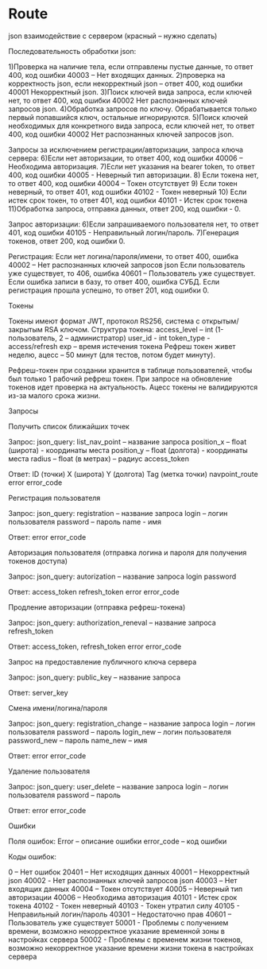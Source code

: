 # Route
json взаимодействие с сервером
(красный – нужно сделать)

Последовательность обработки json:

1)Проверка на наличие тела, если отправлены пустые данные, то ответ 400, код ошибки 40003 – Нет входящих данных.
2)проверка на корректность json, если некорректный json – ответ 400, код ошибки 40001 Некорректный json.
3)Поиск ключей вида запроса, если ключей нет, то ответ 400, код ошибки 40002 Нет распознанных ключей запросов json.
4)Обработка запросов по ключу. Обрабатывается только первый попавшийся ключ, остальные игнорируются.
5)Поиск ключей необходимых для конкретного вида запроса, если ключей нет, то ответ 400, код ошибки 40002 Нет распознанных ключей запросов json.

Запросы за исключением регистрации/авторизации, запроса ключа сервера:
6)Если нет авторизации, то ответ 400, код ошибки 40006 – Необходима авторизация.
7)Если нет указания на bearer token, то ответ 400, код ошибки 40005 - Неверный тип авторизации.
8) Если токена нет, то ответ 400, код ошибки 40004 – Токен отсутствует
9) Если токен неверный, то ответ 401, код ошибки 40102 - Токен неверный
10) Если истек срок токен, то ответ 401, код ошибки 40101 - Истек срок токена
11)Обработка запроса, отправка данных, ответ 200, код ошибки - 0.

Запрос авторизации:
6)Если запрашиваемого пользователя нет, то ответ 401, код ошибки 40105 - Неправильный логин/пароль.
7)Генерация токенов, ответ 200, код ошибки 0.

Регистрация:
Если нет логина/пароля/имени, то ответ 400, ошибка 40002 – Нет распознанных ключей запросов json
Если пользователь уже существует, то 406, ошибка 40601 – Пользователь уже существует.
Если ошибка записи в базу, то ответ 400, ошибка СУБД.
Если регистрация прошла успешно, то ответ 201, код ошибки 0.


Токены

Токены имеют формат JWT, протокол RS256, система с открытым/закрытым RSA ключом.
Структура токена:
access_level – int (1-пользователь, 2 – администратор)
user_id - int
token_type - access/refresh
exp – время истечения токена
Рефреш токен живет неделю, ацесс – 50 минут (для тестов, потом будет минуту).

Рефреш-токен при создании хранится в таблице пользователей, чтобы был только 1 рабочий рефреш токен. При запросе на обновление токенов идет проверка на актуальность.
Ацесс токены не валидируются из-за малого срока жизни.

Запросы

Получить список ближайших точек

Запрос:
json_query: list_nav_point – название запроса
position_x – float (широта) - координаты места
position_y – float (долгота) - координаты места
radius – float (в метрах) – радиус
access_token

Ответ: 
ID (точки)
X (широта)
Y (долгота)
Tag (метка точки)
navpoint_route
error
error_code

Регистрация пользователя

Запрос:
json_query: registration – название запроса
login – логин пользователя
password – пароль
name - имя

Ответ:
error
error_code



Авторизация пользователя (отправка логина и пароля для получения токенов доступа)

Запрос:
json_query: autorization – название запроса
login
password

Ответ:
access_token
refresh_token
error
error_code

Продление авторизации (отправка рефреш-токена)

Запрос:
json_query: authorization_reneval – название запроса
refresh_token

Ответ:
access_token,
refresh_token
error
error_code

Запрос на предоставление публичного ключа сервера

Запрос:
json_query: public_key – название запроса

Ответ:
server_key

Смена имени/логина/пароля

Запрос:
json_query: registration_change – название запроса
login – логин пользователя
password – пароль
login_new – логин пользователя
password_new – пароль
name_new – имя

Ответ:
error
error_code

Удаление пользователя

Запрос:
json_query: user_delete – название запроса
login – логин пользователя
password – пароль

Ответ:
error
error_code

Ошибки

Поля ошибок:
Error – описание ошибки
error_code – код ошибки

Коды ошибок:

0 – Нет ошибок
20401 – Нет исходящих данных
40001 – Некорректный json
40002 - Нет распознанных ключей запросов json
40003 – Нет входящих данных
40004 – Токен отсутствует
40005 – Неверный тип авторизации
40006 – Необходима авторизация
40101 - Истек срок токена
40102 - Токен неверный
40103 - Токен утратил силу
40105 - Неправильный логин/пароль
40301 – Недостаточно прав
40601 – Пользователь уже существует
50001 - Проблемы с получением времени, возможно некорректное указание временной зоны в настройках сервера
50002 - Проблемы с временем жизни токенов, возможно некорректное указание времени жизни токена в настройках сервера

